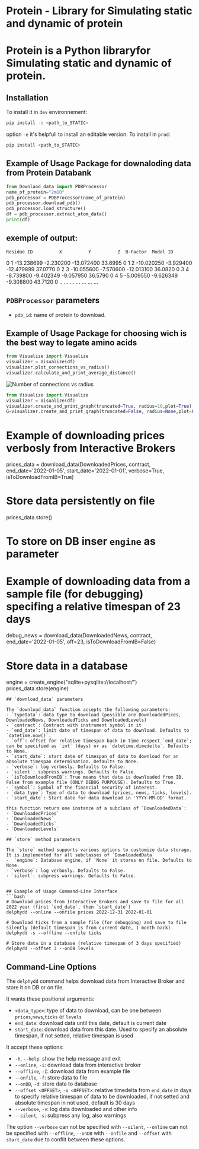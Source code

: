 # Protein - Library for Simulating static and dynamic of protein

# Protein is a Python libraryfor Simulating static and dynamic of protein.

## Installation
To install it in `dev` environnement:
```bash
pip install -e <path_to_STATIC>
```
option `-e` it's helpfull to install an editable version. To install in `prod`:
```bash
pip install <path_to_STATIC>
```

## Example of Usage Package for downaloding data from Protein Databank

```python
from Downlaod_data import PDBProcessor
name_of_protein="2m10"
pdb_processor = PDBProcessor(name_of_protein) 
pdb_processor.download_pdb()
pdb_processor.load_structure()
df = pdb_processor.extract_atom_data()
print(df)
```
## exemple of output:
    Residue ID          X          Y          Z  B-Factor  Model ID
0            1 -13.238699  -2.230200 -13.072400   33.6995         0
1            2 -10.020250  -3.929400 -12.479899   37.0770         0
2            3 -10.055600  -7.570600 -12.013100   36.0820         0
3            4  -8.739800  -9.402349  -9.057950   36.5790         0
4            5  -5.009550  -9.626349  -9.308800   43.7120         0
..         ...        ...        ...        ...       ...       ...
## `PDBProcessor` parameters
- `pdb_id`: name of protein to download.



## Example of Usage Package for choosing wich is the best way to legate amino acids

```python
from Visualize import Visualize
visualizer = Visualize(df)
visualizer.plot_connections_vs_radius()
visualizer.calculate_and_print_average_distance()
```
![Number of connections vs radius](docs/img/plot_connections_vs_radius.png'.png)

```python
from Visualize import Visualize
visualizer = Visualize(df)
visualizer.create_and_print_graph(truncated=True, radius=10,plot=True) 
G=visualizer.create_and_print_graph(truncated=False, radius=None,plot=False) 
```



# Example of downloading prices verbosly from Interactive Brokers
prices_data = download_data(DownloadedPrices, contract, end_date='2022-01-05', start_date='2022-01-01', verbose=True, isToDownloadFromIB=True)

# Store data persistently on file
prices_data.store()
# To store on DB inser `engine` as parameter


# Example of downloading data from a sample file (for debugging) specifing a relative timespan of 23 days
debug_news = download_data(DownloadedNews, contract, end_date='2022-01-05', off=23, isToDownloadFromIB=False)

# Store data in a database
engine = create_engine("sqlite+pysqlite://localhost/")
prices_data.store(engine)
```
## `download_data` parameters

The `download_data` function accepts the following parameters:
- `typeData`: data type to download (possible are DownloadedPices, DownloadedNews, DownloadedTicks and DownloadedLevels)
- `contract`: Contract with instrument symbol in it
- `end_date`: limit date of timespan of data to download. Defaults to `datetime.now()`.
- `off`: offset for relative timespan back in time respect `end_date`; can be specified as `int` (days) or as `datetime.dimedelta`. Defaults to None.
- `start_date`: start date of timespan of data to download for an absolute timespan determination. Defaults to None.
- `verbose`: log verbosly. Defaults to False.
- `silent`: subpress warnings. Defaults to False.
- `isToDownloadFromIB`: True means that data is downloaded from IB, False from example file (ONLY DEBUG PURPOUSE). Defaults to True.
- `symbol`: Symbol of the financial security of interest.
- `data_type`: Type of data to download (prices, news, ticks, levels).
- `start_date`: Start date for data download in 'YYYY-MM-DD' format.

this function return one instance of a subclass of `DownloadedData`:
- `DownloadedPrices`
- `DownloadedNews`
- `DownloadedTicks`
- `DownloadedLevels`

## `store` method parameters

The `store` method supports various options to customize data storage. It is implemented for all subclasses of `DownloadedData`
-  `engine`: Database engine, if `None` it stores on file. Defaults to None.
- `verbose`: log verbosly. Defaults to False.
- `silent`: subpress warnings. Defaults to False.


## Example of Usage Command-Line Interface
```bash
# Download prices from Interactive Brokers and save to file for all 2022 year (first `end_date`, then `start_date`)
delphydd --online --onfile prices 2022-12-31 2022-01-01

# Download ticks from a sample file (for debugging) and save to file silently (default timespan is from current date, 1 month back)
delphydd -s --offline --onfile ticks 

# Store data in a database (relative timespan of 3 days specified)
delphydd --offset 3 --onDB levels 
```

## Command-Line Options

The `delphydd` command helps download data from Interactive Broker and store it on DB or on file. 

It wants these positional arguments:
- `<data_type>`: type of data to download, can be one between `prices`,`news`,`ticks` or `levels`
- `end_date`: download data until this date, default is current date
- `start_date`: download data from this date. Used to specify an absolute timespan, if not setted, relative timespan is used

It accept these options:
- `-h`, `--help`: show the help message and exit
- `--online`, `-i`: download data from interactive broker
- `--offline`, `-I`: download data from example file
- `--onfile`, `-f`: store data to file
- `--onDB`, `-d`: store data to database
- `--offset <OFFSET>`, `-o <OFFSET>`: relative timedelta from `end_date` in days to specify relative timespan of data to be downloaded, if not setted and absolute timespan in not used, default is 30 days
- `--verbose`, `-v`: log data downloaded and other info
- `--silent`, `-s`: subpress any log, also warnings

The option `--verbose` can not be specified with `--silent`, `--online` can not be specified with `--offline`, `--onDB` with `--onfile` and `--offset` with `start_date` due to conflit between these options.

